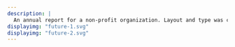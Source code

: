 ```yaml
---
description: |
  An annual report for a non-profit organization. Layout and type was chosen to make technical information look interesting and attractive for current and potential donors.
displayimg: "future-1.svg"
displayimg: "future-2.svg"
---
```


